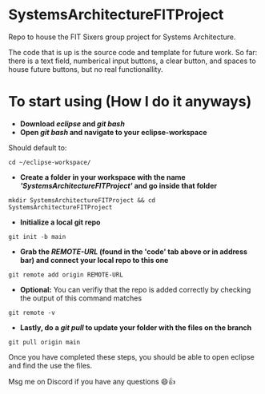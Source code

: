 # SystemsArchitectureFITProject
Repo to house the FIT Sixers group project for Systems Architecture.

The code that is up is the source code and template for future work. 
So far: there is a text field, numberical input buttons, a clear button, and spaces to house future buttons,
  but no real functionallity. 

# To start using (How I do it anyways)
- **Download _eclipse_ and _git bash_**
- **Open _git bash_ and navigate to your eclipse-workspace**

Should default to:
```
cd ~/eclipse-workspace/
```
- **Create a folder in your workspace with the name _'SystemsArchitectureFITProject'_ and go inside that folder**
```
mkdir SystemsArchitectureFITProject && cd SystemsArchitectureFITProject
```
- **Initialize a local git repo**
```
git init -b main
```
- **Grab the _REMOTE-URL_ (found in the 'code' tab above or in address bar) and connect your local repo to this one**
```
git remote add origin REMOTE-URL
```
- **Optional:** You can verifiy that the repo is added correctly by checking the output of this command matches
```
git remote -v
```
- **Lastly, do a _git pull_ to update your folder with the files on the branch**
```
git pull origin main
```
Once you have completed these steps, you should be able to open eclipse and find the use the files.

Msg me on Discord if you have any questions :smile::+1:
